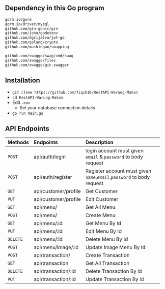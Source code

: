 ## Dependency in this Go program

```sh
gorm.io/gorm
gorm.io/driver/mysql
github.com/gin-gonic/gin
github.com/joho/godotenv
github.com/dgrijalva/jwt-go
github.com/golang/crypto
github.com/mashingan/smapping

github.com/swaggo/swag/cmd/swag
github.com/swaggo/files
github.com/swaggo/gin-swagger
```

## Installation

- `git clone https://github.com/fiqih16/RestAPI-Warung-Makan`
- `cd RestAPI-Warung-Makan`
- Edit `.env`
  - Set your database connection details
- `go run main.go`

## API Endpoints

| Methods  | Endpoints            | Description                                                           |
| :------- | :------------------- | :-------------------------------------------------------------------- |
| `POST`   | api/auth/login       | login account must given `email` & `password` to body request         |
| `POST`   | api/auth/register    | Register account must given `name`,`email`,`password` to body request |
| `GET`    | api/customer/profile | Get Customer                                                          |
| `PUT`    | api/customer/profile | Edit Customer                                                         |
| `GET`    | api/menu/            | Get All Menu                                                          |
| `POST`   | api/menu/            | Create Menu                                                           |
| `GET`    | api/menu/:id         | Get Menu By Id                                                        |
| `PUT`    | api/menu/:id         | Edit Menu By Id                                                       |
| `DELETE` | api/menu/:id         | Delete Menu By Id                                                     |
| `POST`   | api/menu/image/:id   | Update Image Menu By Id                                               |
| `POST`   | api/transaction/     | Create Transaction                                                    |
| `GET`    | api/transaction      | Get All Transaction                                                   |
| `DELETE` | api/transaction/:id  | Delete Transaction By Id                                              |
| `PUT`    | api/transaction/:id  | Update Transaction By Id                                              |
